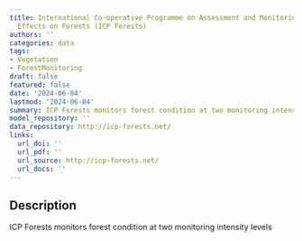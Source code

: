 ```yaml
---
title: International Co-operative Programme on Assessment and Monitoring of Air Pollution
  Effects on Forests (ICP Forests)
authors: ''
categories: data
tags:
- Vegetation
- ForestMonitoring
draft: false
featured: false
date: '2024-06-04'
lastmod: '2024-06-04'
summary: ICP Forests monitors forest condition at two monitoring intensity levels
model_repository: ''
data_repository: http://icp-forests.net/
links:
  url_doi: ''
  url_pdf: ''
  url_source: http://icp-forests.net/
  url_docs: ''
---
```


## Description

ICP Forests monitors forest condition at two monitoring intensity levels

